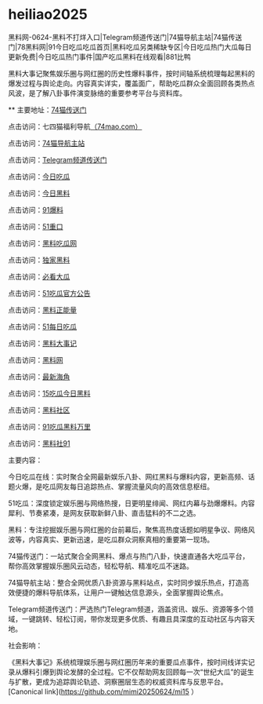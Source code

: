 # heiliao2025
黑料网-0624-黑料不打烊入口|Telegram频道传送门|74猫导航主站|74猫传送门|78黑料网|91今日吃瓜吃瓜首页|黑料吃瓜另类稀缺专区|今日吃瓜热门大瓜每日更新免费|今日吃瓜热门事件|国产吃瓜黑料在线观看|881比鸭

黑料大事记聚焦娱乐圈与网红圈的历史性爆料事件，按时间轴系统梳理每起黑料的爆发过程与舆论走向。内容真实详实，覆盖面广，帮助吃瓜群众全面回顾各类热点风波，是了解八卦事件演变脉络的重要参考平台与资料库。

** 主要地址：<a href="https://74mao.com/">74猫传送门</a>

点击访问：七四猫福利导航<a href="https://74mao.com/">（74mao.com）</a>

点击访问：<a href="https://74mao.com/">74猫导航主站</a>

点击访问：<a href="https://74mao.com/">Telegram频道传送门</a>

点击访问：<a href="https://pi06-1.pages.dev/">今日吃瓜</a>

点击访问：<a href="https://cg184.pages.dev/">今日黑料</a>

点击访问：<a href="https://pi03.pages.dev/">91爆料</a>

点击访问：<a href="https://cg33-1.pages.dev/">51重口</a>

点击访问：<a href="https://hl404.pages.dev/">黑料吃瓜网</a>

点击访问：<a href="https://hl393.pages.dev/">独家黑料</a>

点击访问：<a href="https://pi01-1.pages.dev/">必看大瓜</a>

点击访问：<a href="https://pi36.pages.dev/">51吃瓜官方公告</a>

点击访问：<a href="https://hl380.pages.dev/">黑料正能量</a>

点击访问：<a href="https://pi22.pages.dev/">51每日吃瓜</a>

点击访问：<a href="https://hl381.pages.dev/">黑料大事记</a>

点击访问：<a href="https://hl389.pages.dev/">黑料网</a>

点击访问：<a href="https://hl403.pages.dev/">最新海角</a>

点击访问：<a href="https://pi001.pages.dev/">15吃瓜今日黑料</a>

点击访问：<a href="https://hl982.pages.dev/">黑料社区</a>

点击访问：<a href="https://pi20.pages.dev/">91吃瓜黑料万里</a>

点击访问：<a href="https://cg11-1.pages.dev/">黑料社91</a>



主要内容：

今日吃瓜在线：实时聚合全网最新娱乐八卦、网红黑料与爆料内容，更新高频、话题火爆，是吃瓜网友每日追踪热点、掌握流量风向的高效信息枢纽。

51吃瓜：深度锁定娱乐圈与网络热搜，日更明星绯闻、网红内幕与劲爆爆料。内容犀利、节奏紧凑，是网友获取新鲜八卦、直击猛料的不二之选。

黑料：专注挖掘娱乐圈与网红圈的台前幕后，聚焦高热度话题如明星争议、网络风波等，内容真实、更新迅速，是吃瓜群众洞察真相的重要第一现场。

74猫传送门：一站式聚合全网黑料、爆点与热门八卦，快速直通各大吃瓜平台，帮你高效掌握娱乐圈风云动态，轻松导航、精准吃瓜不迷路。

74猫导航主站：整合全网优质八卦资源与黑料站点，实时同步娱乐热点，打造高效便捷的爆料导航体系，让用户一键触达信息源头，全面掌握舆论焦点。

Telegram频道传送门：严选热门Telegram频道，涵盖资讯、娱乐、资源等多个领域，一键跳转、轻松订阅，带你发现更多优质、有趣且具深度的互动社区与内容天地。

社会影响：

《黑料大事记》系统梳理娱乐圈与网红圈历年来的重要瓜点事件，按时间线详实记录从爆料引爆到舆论发酵的全过程。它不仅帮助网友回顾每一次“世纪大瓜”的诞生与扩散，更成为追踪舆论轨迹、洞察圈层生态的权威资料库与反思平台。
[Canonical link](https://github.com/mimi20250624/mi15 ）
